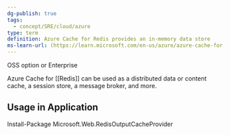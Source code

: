 ```yaml
---
dg-publish: true
tags:
  - concept/SRE/cloud/azure
type: term
definition: Azure Cache for Redis provides an in-memory data store
ms-learn-url: (https://learn.microsoft.com/en-us/azure/azure-cache-for-redis/cache-overview)
---
```




OSS option or Enterprise

Azure Cache for [[Redis]] can be used as a distributed data or content cache, a session store, a message broker, and more.

## Usage in Application

Install-Package Microsoft.Web.RedisOutputCacheProvider

